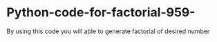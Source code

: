 # Python-code-for-factorial-959-
By using this code you will able to generate factorial of desired number
